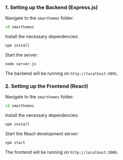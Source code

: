 ### 1. Setting up the Backend (Express.js)

Navigate to the `smarthomes` folder:

```bash
cd smarthomes
```

Install the necessary dependencies:

```bash
npm install
```

Start the server:

```bash
node server.js
```

The backend will be running on `http://localhost:5001`.

### 2. Setting up the Frontend (React)

Navigate to the `smarthomes` folder:

```bash
cd smarthomes
```

Install the necessary dependencies:

```bash
npm install
```

Start the React development server:

```bash
npm start
```

The frontend will be running on `http://localhost:3000`.

